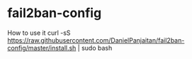 # fail2ban-config
How to use it 
curl -sS https://raw.githubusercontent.com/DanielPanjaitan/fail2ban-config/master/install.sh | sudo bash
